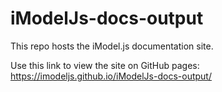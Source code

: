 # iModelJs-docs-output

This repo hosts the iModel.js documentation site.

Use this link to view the site on GitHub pages:
https://imodeljs.github.io/iModelJs-docs-output/
